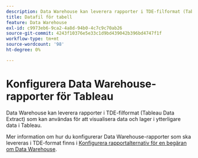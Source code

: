 ```yaml
---
description: Data Warehouse kan leverera rapporter i TDE-filformat (Tableau Data Extract) som gör att du kan visualisera data och lager i ytterligare data från andra Adobe Analytics-format. Du kan skicka den här informationen via e-post eller FTP-överföra informationen till en FTP-plats.
title: Datafil för tabell
feature: Data Warehouse
exl-id: c9973eb6-9ca2-4a8d-94b0-4c7c9c70ab26
source-git-commit: 4243f10376e5e33c1d9bd439042b396bd4747f1f
workflow-type: tm+mt
source-wordcount: '98'
ht-degree: 0%

---
```


# Konfigurera Data Warehouse-rapporter för Tableau

Data Warehouse kan leverera rapporter i TDE-filformat (Tableau Data Extract) som kan användas för att visualisera data och lager i ytterligare data i Tableau.

Mer information om hur du konfigurerar Data Warehouse-rapporter som ska levereras i TDE-format finns i [Konfigurera rapportalternativ för en begäran om Data Warehouse](/help/export/data-warehouse/create-request/dw-request-report-options.md).
